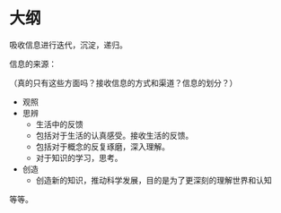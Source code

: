 # 大纲


吸收信息进行迭代，沉淀，递归。

信息的来源：

（真的只有这些方面吗？接收信息的方式和渠道？信息的划分？）

- 观照
- 思辨
  - 生活中的反馈
  - 包括对于生活的认真感受。接收生活的反馈。
  - 包括对于概念的反复琢磨，深入理解。
  - 对于知识的学习，思考。
- 创造 
  - 创造新的知识，推动科学发展，目的是为了更深刻的理解世界和认知


等等。
